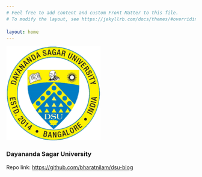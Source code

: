 ```yaml
---
# Feel free to add content and custom Front Matter to this file.
# To modify the layout, see https://jekyllrb.com/docs/themes/#overriding-theme-defaults

layout: home
---
```

<img src="images/logo.jpg" width="250" height="250">

### Dayananda Sagar University

Repo link: https://github.com/bharatnilam/dsu-blog
